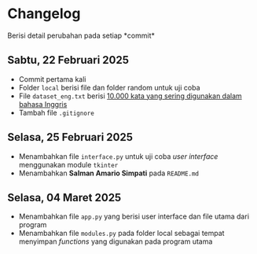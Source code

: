 # Changelog

<p>Berisi detail perubahan pada setiap *commit*</p>

## Sabtu, 22 Februari 2025
- Commit pertama kali
- Folder `local` berisi file dan folder random untuk uji coba
- File `dataset_eng.txt` berisi [10.000 kata yang sering digunakan dalam bahasa Inggris](https://github.com/first20hours/google-10000-english)
- Tambah file `.gitignore` 

## Selasa, 25 Februari 2025
- Menambahkan file `interface.py` untuk uji coba *user interface* menggunakan module `tkinter`
- Menambahkan **Salman Amario Simpati** pada `README.md`

## Selasa, 04 Maret 2025
- Menambahkan file `app.py` yang berisi user interface dan file utama dari program
- Menambahkan file `modules.py` pada folder local sebagai tempat menyimpan *functions* yang digunakan pada program utama